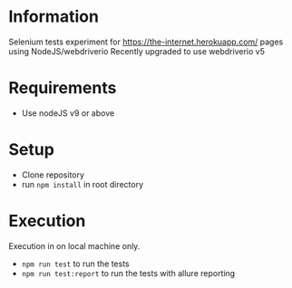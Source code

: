 # Information

Selenium tests experiment for https://the-internet.herokuapp.com/ pages using NodeJS/webdriverio
Recently upgraded to use webdriverio v5

# Requirements
* Use nodeJS v9 or above

# Setup

* Clone repository
* run `npm install` in root directory

# Execution
Execution in on local machine only.

* `npm run test` to run the tests
* `npm run test:report` to run the tests with allure reporting
